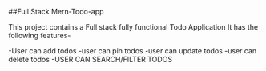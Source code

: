 ##Full Stack Mern-Todo-app

This project contains a Full stack fully functional Todo Application
It has the following features-

-User can add todos
-user can pin todos
-user can update todos
-user can delete todos
-USER CAN SEARCH/FILTER TODOS
